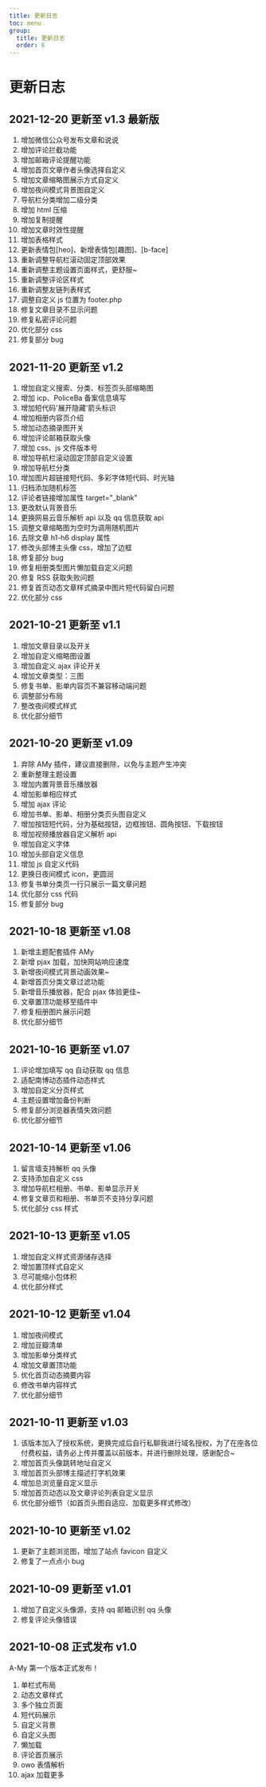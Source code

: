 ```yaml
---
title: 更新日志
toc: menu
group:
  title: 更新日志
  order: 6
---
```


# 更新日志

## 2021-12-20 更新至 v1.3 <Badge>最新版</Badge>

1. 增加微信公众号发布文章和说说
2. 增加评论拦截功能
3. 增加邮箱评论提醒功能
4. 增加首页文章作者头像选择自定义
5. 增加文章缩略图展示方式自定义
6. 增加夜间模式背景图自定义
7. 导航栏分类增加二级分类
8. 增加 html 压缩
9. 增加复制提醒
10. 增加文章时效性提醒
11. 增加表格样式
12. 更新表情包[heo]、新增表情包[趣图]、[b-face]
13. 重新调整导航栏滚动固定顶部效果
14. 重新调整主题设置页面样式，更舒服~
15. 重新调整评论区样式
16. 重新调整友链列表样式
17. 调整自定义 js 位置为 footer.php
18. 修复文章目录不显示问题
19. 修复私密评论问题
20. 优化部分 css
21. 修复部分 bug

## 2021-11-20 更新至 v1.2

1. 增加自定义搜索、分类、标签页头部缩略图
2. 增加 icp、PoliceBa 备案信息填写
3. 增加短代码'展开隐藏'箭头标识
4. 增加相册内容页介绍
5. 增加动态摘录图开关
6. 增加评论邮箱获取头像
7. 增加 css、js 文件版本号
8. 增加导航栏滚动固定顶部自定义设置
9. 增加导航栏分类
10. 增加图片超链接短代码、多彩字体短代码、时光轴
11. 归档添加随机标签
12. 评论者链接增加属性 target="\_blank"
13. 更改默认背景音乐
14. 更换网易云音乐解析 api 以及 qq 信息获取 api
15. 调整文章缩略图为空时为调用随机图片
16. 去除文章 h1-h6 display 属性
17. 修改头部博主头像 css，增加了边框
18. 修复部分 bug
19. 修复相册类型图片懒加载自定义问题
20. 修复 RSS 获取失败问题
21. 修复首页动态文章样式摘录中图片短代码留白问题
22. 优化部分 css

## 2021-10-21 更新至 v1.1

1. 增加文章目录以及开关
2. 增加自定义缩略图设置
3. 增加自定义 ajax 评论开关
4. 增加文章类型：三图
5. 修复书单、影单内容页不兼容移动端问题
6. 调整部分布局
7. 整改夜间模式样式
8. 优化部分细节

## 2021-10-20 更新至 v1.09

1. 弃除 AMy 插件，建议直接删除，以免与主题产生冲突
2. 重新整理主题设置
3. 增加内置背景音乐播放器
4. 增加影单相应样式
5. 增加 ajax 评论
6. 增加书单、影单、相册分类页头图自定义
7. 增加按钮短代码，分为基础按钮，边框按钮、圆角按钮、下载按钮
8. 增加视频播放器自定义解析 api
9. 增加自定义字体
10. 增加头部自定义信息
11. 增加 js 自定义代码
12. 更换日夜间模式 icon，更圆润
13. 修复书单分类页一行只展示一篇文章问题
14. 优化部分 css 代码
15. 修复部分 bug

## 2021-10-18 更新至 v1.08

1. 新增主题配套插件 AMy
2. 新增 pjax 加载，加快网站响应速度
3. 新增夜间模式背景动画效果~
4. 新增首页分类文章过滤功能
5. 新增音乐播放器，配合 pjax 体验更佳~
6. 文章置顶功能移至插件中
7. 修复相册图片展示问题
8. 优化部分细节

## 2021-10-16 更新至 v1.07

1. 评论增加填写 qq 自动获取 qq 信息
2. 适配南博动态插件动态样式
3. 增加自定义分页样式
4. 主题设置增加备份判断
5. 修复部分浏览器表情失效问题
6. 优化部分细节

## 2021-10-14 更新至 v1.06

1. 留言墙支持解析 qq 头像
2. 支持添加自定义 css
3. 增加导航栏相册、书单、影单显示开关
4. 修复文章页和相册、书单页不支持分享问题
5. 优化部分 css 样式

## 2021-10-13 更新至 v1.05

1. 增加自定义样式资源储存选择
2. 增加置顶样式自定义
3. 尽可能缩小包体积
4. 优化部分样式

## 2021-10-12 更新至 v1.04

1. 增加夜间模式
2. 增加豆瓣清单
3. 增加影单分类样式
4. 增加文章置顶功能
5. 优化首页动态摘要内容
6. 修改书单内容样式
7. 优化部分细节

## 2021-10-11 更新至 v1.03

1. 该版本加入了授权系统，更换完成后自行私聊我进行域名授权，为了在座各位付费权益，请务必上传并覆盖以前版本，并进行删除处理，感谢配合~
2. 增加首页头像跳转地址自定义
3. 增加首页头部博主描述打字机效果
4. 增加总浏览量自定义显示
5. 增加首页动态以及文章评论列表自定义显示
6. 优化部分细节（如首页头图自适应、加载更多样式修改）

## 2021-10-10 更新至 v1.02

1. 更新了主题浏览图，增加了站点 favicon 自定义
2. 修复了一点点小 bug

## 2021-10-09 更新至 v1.01

1. 增加了自定义头像源，支持 qq 邮箱识别 qq 头像
2. 修复评论头像错误

## 2021-10-08 正式发布 v1.0

A-My 第一个版本正式发布！

1. 单栏式布局
2. 动态文章样式
3. 多个独立页面
4. 短代码展示
5. 自定义背景
6. 自定义头图
7. 懒加载
8. 评论首页展示
9. owo 表情解析
10. ajax 加载更多
